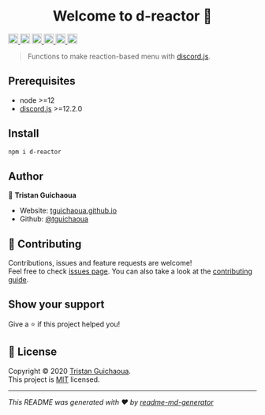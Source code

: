 <h1 align="center">Welcome to d-reactor 👋</h1>
<p>
  <a href="https://www.npmjs.com/package/d-reactor" target="_blank">
    <img alt="Version" src="https://img.shields.io/npm/v/d-reactor.svg?style=for-the-badge" height="20">
  </a>
  <img src="https://img.shields.io/badge/node-%3E%3D12-blue.svg?style=for-the-badge" height="20" />
  <a href="https://www.npmjs.com/package/discord.js" target="_blank">
    <img src="https://img.shields.io/badge/discord.js-%3E%3D12.2.0-blue.svg?style=for-the-badge" height="20" />
  </a>
  <a href="https://github.com/tguichaoua/d-reactor/wiki" target="_blank">
    <img alt="Documentation" src="https://img.shields.io/badge/documentation-yes-brightgreen.svg?style=for-the-badge" height="20" />
  </a>
  <a href="https://github.com/tguichaoua/d-reactor/graphs/commit-activity" target="_blank">
    <img alt="Maintenance" src="https://img.shields.io/badge/Maintained%3F-no-lightgrey.svg?style=for-the-badge" height="20" />
  </a>
  <a href="https://github.com/tguichaoua/d-reactor/blob/master/LICENSE" target="_blank">
    <img alt="License: MIT" src="https://img.shields.io/github/license/tguichaoua/d-reactor?style=for-the-badge" height="20" />
  </a>
</p>

> Functions to make reaction-based menu with [discord.js](https://www.npmjs.com/package/discord.js).

## Prerequisites

-   node >=12
-   [discord.js](https://www.npmjs.com/package/discord.js) >=12.2.0

## Install

```sh
npm i d-reactor
```

## Author

👤 **Tristan Guichaoua**

-   Website: [tguichaoua.github.io](https://tguichaoua.github.io/)
-   Github: [@tguichaoua](https://github.com/tguichaoua)

## 🤝 Contributing

Contributions, issues and feature requests are welcome!<br />Feel free to check [issues page](https://github.com/tguichaoua/d-reactor/issues). You can also take a look at the [contributing guide](https://github.com/tguichaoua/d-reactor/blob/master/CONTRIBUTING.md).

## Show your support

Give a ⭐️ if this project helped you!

## 📝 License

Copyright © 2020 [Tristan Guichaoua](https://github.com/tguichaoua).<br />
This project is [MIT](https://github.com/tguichaoua/d-reactor/blob/master/LICENSE) licensed.

---

_This README was generated with ❤️ by [readme-md-generator](https://github.com/kefranabg/readme-md-generator)_
